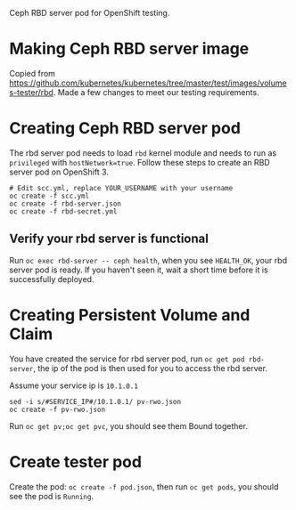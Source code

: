 Ceph RBD server pod for OpenShift testing.

# Making Ceph RBD server image
Copied from https://github.com/kubernetes/kubernetes/tree/master/test/images/volumes-tester/rbd. Made a few changes to meet our testing requirements.

# Creating Ceph RBD server pod
The rbd server pod needs to load `rbd` kernel module and needs to run as `privileged` with `hostNetwork=true`. Follow these steps to create an RBD server pod on OpenShift 3.

```
# Edit scc.yml, replace YOUR_USERNAME with your username
oc create -f scc.yml
oc create -f rbd-server.json
oc create -f rbd-secret.yml
```

## Verify your rbd server is functional

Run `oc exec rbd-server -- ceph health`, when you see `HEALTH_OK`, your rbd server pod is ready. If you haven't seen it, wait a short time before it is successfully deployed.

# Creating Persistent Volume and Claim
You have created the service for rbd server pod, run `oc get pod rbd-server`, the ip of the pod is then used for you to access the rbd server.

Assume your service ip is `10.1.0.1`

```
sed -i s/#SERVICE_IP#/10.1.0.1/ pv-rwo.json
oc create -f pv-rwo.json
```

Run `oc get pv;oc get pvc`, you should see them Bound together.

# Create tester pod

Create the pod: `oc create -f pod.json`, then run `oc get pods`, you should see the pod is `Running`.
